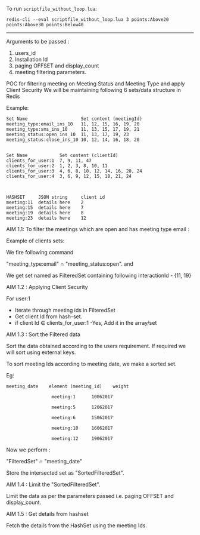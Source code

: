 To run `scriptfile_without_loop.lua`:

    redis-cli --eval scriptfile_without_loop.lua 3 points:Above20 points:Above30 points:Below40
    


----------------------------------------------------------------------------------------------------------

Arguments to be passed :
1) users_id 
2) Installation Id
3) paging OFFSET and display_count
4) meeting filtering parameters.

POC for filtering meeting on Meeting Status and Meeting Type and apply Client Security
We will be maintaining following 6 sets/data structure in Redis

Example:


    Set Name	                Set content (meetingId)
    meeting_type:email_ins_10	11, 12, 15, 16, 19, 20
    meeting_type:sms_ins_10 	11, 13, 15, 17, 19, 21
    meeting_status:open_ins_10	11, 13, 17, 19, 23
    meeting_status:close_ins_10	10, 12, 14, 16, 18, 20


    Set Name	        Set content (clientId)
    clients_for_user:1	7, 9, 11, 47
    clients_for_user:2	1, 2, 3, 8, 10, 11
    clients_for_user:3	4, 6, 8, 10, 12, 14, 16, 20, 24
    clients_for_user:4	3, 6, 9, 12, 15, 18, 21, 24



    HASHSET 	JSON string 	client id
    meeting:11	details here	2
    meeting:15	details here	7
    meeting:19	details here	8
    meeting:23	details here	12


AIM 1.1: To filter the meetings which are open and has meeting type email :

Example of clients sets:

We fire following command

 "meeting_type:email" ∩ "meeting_status:open". and 

We get set named as FilteredSet containing following interactionId - {11, 19}


AIM 1.2 : Applying Client Security

For user:1

- Iterate through meeting ids  in FilteredSet
- Get client Id from hash-set.
- if client Id ∈ clients_for_user:1
    -Yes, Add it in the array/set


AIM 1.3 : Sort the Filtered data

Sort the data obtained according to the users requirement. If required we will sort using external keys.

To sort meeting Ids according to meeting date, we make a sorted set.

Eg:


    meeting_date	element (meeting_id)	weight

                     meeting:1	    10062017

                     meeting:5	    12062017

                     meeting:6	    15062017
    
                     meeting:10	    16062017

                     meeting:12	    19062017
                
                
Now we perform :

"FilteredSet" ∩ "meeting_date"

Store the intersected set as "SortedFilteredSet".



AIM 1.4 : Limit the "SortedFilteredSet".

Limit the data as per the parameters passed i.e. paging OFFSET and display_count.


AIM 1.5 : Get details from hashset

Fetch the details from the HashSet using the meeting Ids.
